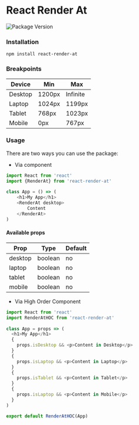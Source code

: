 
# React Render At

![Package Version](https://img.shields.io/github/package-json/v/BNT-AR/react-render-at/master?color=blue&label=version&style=flat-square)

### Installation

    npm install react-render-at
    
### Breakpoints
| Device | Min | Max
|--|--|--|
| Desktop | 1200px | Infinite
| Laptop | 1024px | 1199px
| Tablet | 768px | 1023px
| Mobile | 0px | 767px    

### Usage

There are two ways you can use the package:  
  
- Via component  
```js
import React from 'react'
import {RenderAt} from 'react-render-at'  
  
class App = () => (  
    <h1>My App</h1>  
    <RenderAt desktop>  
        Content  
    </RenderAt>  
)  
```
#### Available props
| Prop | Type | Default |
| -- | -- | -- |
| desktop | boolean | no
| laptop  | boolean | no
| tablet | boolean | no
| mobile | boolean | no

- Via High Order Component

```js
import React from 'react'
import RenderAtHOC from 'react-render-at'  
  
class App = props => (  
  <h1>My App</h1>  
  {
    props.isDesktop && <p>Content in Desktop</p>
  }
  {
    props.isLaptop && <p>Content in Laptop</p>
  }
  {
    props.isTablet && <p>Content in Tablet</p>
  }
  {
    props.isLaptop && <p>Content in Mobile</p>
  }
)

export default RenderAtHOC(App)
```

